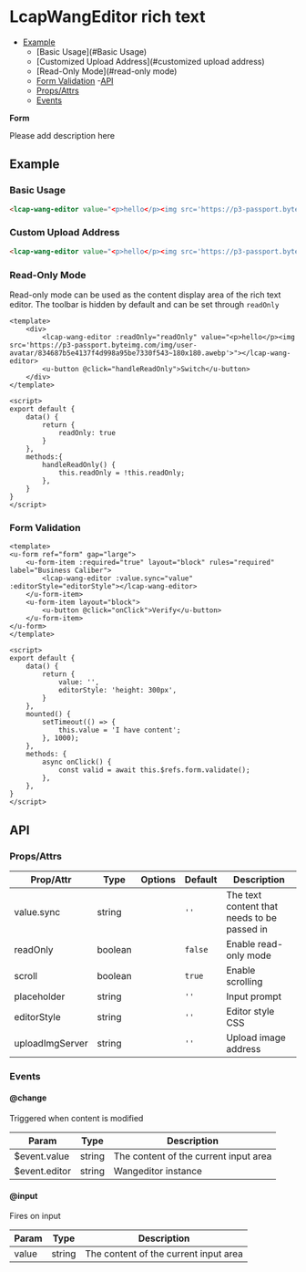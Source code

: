 <!-- The README.md is automatically generated based on api.yaml and docs/*.md for easy viewing on GitHub and NPM. If you need to modify, please view the source file -->

# LcapWangEditor rich text

- [Example](#example)
    - [Basic Usage](#Basic Usage)
    - [Customized Upload Address](#customized upload address)
    - [Read-Only Mode](#read-only mode)
    - [Form Validation](#formvalidation)
-[API]()
    - [Props/Attrs](#propsattrs)
    - [Events](#events)

**Form**

Please add description here

## Example
### Basic Usage

``` html
<lcap-wang-editor value="<p>hello</p><img src='https://p3-passport.byteimg.com/img/user-avatar/834687b5e4137f4d998a95be7330f543~180x180.awebp'>"></lcap-wang-editor>
```

### Custom Upload Address

```html
<lcap-wang-editor value="<p>hello</p><img src='https://p3-passport.byteimg.com/img/user-avatar/834687b5e4137f4d998a95be7330f543~180x180.awebp'" uploadImgServer=" /upload/test"></lcap-wang-editor>
```


### Read-Only Mode

Read-only mode can be used as the content display area of   the rich text editor. The toolbar is hidden by default and can be set through `readOnly`

```vue
<template>
    <div>
        <lcap-wang-editor :readOnly="readOnly" value="<p>hello</p><img src='https://p3-passport.byteimg.com/img/user-avatar/834687b5e4137f4d998a95be7330f543~180x180.awebp'>"></lcap-wang-editor>
        <u-button @click="handleReadOnly">Switch</u-button>
    </div>
</template>

<script>
export default {
    data() {
        return {
            readOnly: true
        }
    },
    methods:{
        handleReadOnly() {
            this.readOnly = !this.readOnly;
        },
    }
}
</script>
```

### Form Validation

```vue
<template>
<u-form ref="form" gap="large">
    <u-form-item :required="true" layout="block" rules="required" label="Business Caliber">
        <lcap-wang-editor :value.sync="value" :editorStyle="editorStyle"></lcap-wang-editor>
    </u-form-item>
    <u-form-item layout="block">
        <u-button @click="onClick">Verify</u-button>
    </u-form-item>
</u-form>
</template>

<script>
export default {
    data() {
        return {
            value: '',
            editorStyle: 'height: 300px',
        }
    },
    mounted() {
        setTimeout(() => {
            this.value = 'I have content';
        }, 1000);
    },
    methods: {
        async onClick() {
            const valid = await this.$refs.form.validate();
        },
    },
}
</script>
```

## API
### Props/Attrs

| Prop/Attr | Type | Options | Default | Description |
| --------- | ---- | ------- | ------- | ----------- |
| value.sync | string | | `''` | The text content that needs to be passed in |
| readOnly | boolean | | `false` | Enable read-only mode |
| scroll | boolean | | `true` | Enable scrolling |
| placeholder | string | | `''` | Input prompt |
| editorStyle | string | | `''` | Editor style CSS |
| uploadImgServer | string | | `''` | Upload image address |

### Events

#### @change

Triggered when content is modified

| Param | Type | Description |
| ----- | ---- | ----------- |
| $event.value | string | The content of the current input area |
| $event.editor | string | Wangeditor instance |

#### @input

Fires on input

| Param | Type | Description |
| ----- | ---- | ----------- |
| value | string | The content of the current input area |

